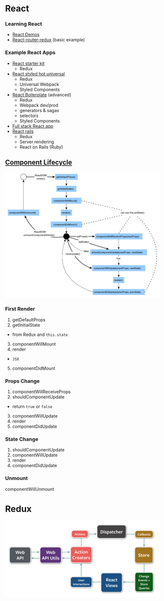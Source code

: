 # React

### Learning React
- [React Demos](https://github.com/ruanyf/react-demos)
- [React-router-redux](https://github.com/reactjs/react-router-redux/tree/master/examples/basic) (basic example)

### Example React Apps
- [React starter kit](https://github.com/davezuko/react-redux-starter-kit)
  - Redux
- [React styled hot universal](https://github.com/krasevych/react-redux-styled-hot-universal)
  - Redux
  - Universal Webpack
  - Styled Components
- [React Boilerplate](https://github.com/react-boilerplate/react-boilerplate) (advanced)
  - Redux
  - Webpack dev/prod
  - generators & sagas
  - selectors
  - Styled Components
- [Full stack React app](https://github.com/reactGo/reactGo)
- [React rails](https://github.com/shakacode/react-webpack-rails-tutorial)
  - Redux
  - Server rendering
  - React on Rails (Ruby)




## [Component Lifecycle](https://facebook.github.io/react/docs/react-component.html)

![lifecycle](./lifecycle.png)

### First Render
1. getDefaultProps
2. getInitialState
  - from Redux and `this.state`
3. componentWillMount
4. render
  - `JSX`
5. componentDidMount

### Props Change
1. componentWillReceiveProps
2. shouldComponentUpdate
  - return `true` or `false`
3. componentWillUpdate
4. render
5. componentDidUpdate

### State Change
1. shouldComponentUpdate
2. componentWillUpdate
3. render
4. componentDidUpdate

### Unmount
componentWillUnmount

# Redux

![redux](./redux.png)
